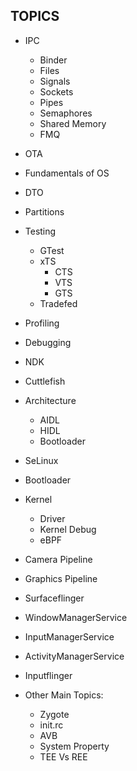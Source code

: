 ## TOPICS
- IPC
  - Binder
  - Files
  - Signals
  - Sockets
  - Pipes
  - Semaphores
  - Shared Memory
  - FMQ
    
- OTA
- Fundamentals of OS
- DTO
- Partitions
- Testing
  - GTest
  - xTS
    - CTS
    - VTS
    - GTS  
  - Tradefed

- Profiling
- Debugging
- NDK
- Cuttlefish
- Architecture
  - AIDL
  - HIDL
  - Bootloader 
- SeLinux
- Bootloader
- Kernel
  - Driver
  - Kernel Debug
  - eBPF
 
- Camera Pipeline
- Graphics Pipeline
- Surfaceflinger
- WindowManagerService
- InputManagerService
- ActivityManagerService
- Inputflinger
- Other Main Topics:
  - Zygote
  - init.rc
  - AVB
  - System Property
  - TEE Vs REE



